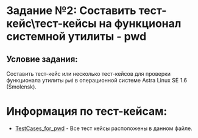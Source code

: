 # Задание №2: Составить тест-кейс\тест-кейсы на функционал системной утилиты - pwd

## Условие задания:
Составить тест-кейс или несколько тест-кейсов для проверки функционала утилиты `pwd` в операционной системе Astra Linux SE 1.6 (Smolensk).


# Информация по тест-кейсам:
- [TestCases_for_pwd](TestCases_for_pwd.md) - Все тест кейсы расположены в данном файле.

